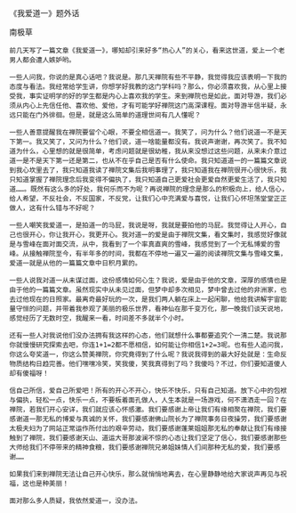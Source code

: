 《我爱道一》题外话

南极草 


    前几天写了一篇文章《我爱道一》，哪知却引来好多“热心人”的关心，看来这世道，爱上一个老男人都会遭人嫉妒哟。

    一些人问我，你说的是真心话吧？我说是。那几天禅院有些不平静，我觉得我应该表明一下我的态度与看法。我经常给学生讲，你想学好我教的这门学科吗？那么，你必须喜欢我，从心里上接受我，事实证明学的好的学生都是内心上喜欢我的学生。来到禅院也是如此，面对导游，我们必须从内心上先信任他、喜欢他、爱他，才有可能学好禅院这门高深课程。面对导游半信半疑，永远只能在门外徘徊。但是，就是这么简单的道理世间有几人懂呢？

    一些人善意提醒我在禅院要留个心眼，不要全相信道一。我笑了，问为什么？他们说道一不是天下第一。我又笑了，又问为什么？他们说，道一啥能量都没有。我说声谢谢，再次笑了。我不知道为什么，心里想的就是很简单，考虑问题就是很幼稚，我从来没想过这些问题，从来未介意过道一是不是天下第一还是第二，也从不在乎自己是否有什么使命。我只知道道一的一篇篇文章说到我心坎里去了，我只知道我读了禅院文集后我明事理了，我只知道我在禅院很开心很快乐，我只知道掌握了禅院理念后我变得不偏执了，我只知道自己更爱社会更爱自然更爱生活了，我只知道……。既然有这么多的好处，我何乐而不为呢？再说禅院的理念是那么的积极向上，给人信心，给人希望，不反社会，不反国家，不反党，让我们心中充满爱与喜悦，让我们心怀坦荡堂堂正正做人，这有什么错与不好呢？

    一些人嘲笑我爱道一，是拍道一的马屁，我说是呀，我就是要拍他的马屁。我觉得让人开心，自己也很开心，你让我开心，我更开心。我对道一的爱是由于禅院文集，看文集时，我感觉好像就是与雪峰在面对面交流，从中，我看到了一个率真直爽的雪峰，我感觉到了一个无私博爱的雪峰。从接触禅院至今，有半年多的时间，我都在不停地一遍又一遍的阅读禅院文集与雪峰文集，爱道一就是从他的一篇篇文章中日积月累的。

    一些人说我对道一从未谋过面，这份感情如何心生？我说，爱是由于他的文章，深厚的感情也是由于他的一篇篇文章。虽然现实中从未见过面，但梦中却多次相见，梦中曾去过他的非洲家，也去过他现在的日照家。最离奇最好玩的一次，是我们两人躺在床上一起闲聊，他给我讲解宇宙能量守恒的问题，并带着我参观了美丽的极乐世界，看神仙在那千变万化，那一晚我们谈天说地，感觉经历了无数时空，我醒来一看，时间差不多就半个小时。

    还有一些人对我说他们没办法拥有我这样的心态，他们就想什么事都要追究个一清二楚。我说那你就慢慢研究探索去吧，你连1+1=2都不愿相信，如何能让你相信1+2=3呢。也有些人追问我，你这么夸奖道一，你这么赞美禅院，你究竟得到了什么呢？我说我得到的最大好处就是：生命反物质结构日趋完善。他们嘿嘿冷笑，笑我傻，笑我真得到了吗？我傻吗？不过，你们要知道傻人却有傻福呀！

    信自己所信，爱自己所爱吧！所有的开心不开心，快乐不快乐，只有自己知道。放下心中的包袱与偏执，轻松一点，快乐一点，不要板着面孔做人，人生本就是一场游戏，何不潇洒走一回？在禅院，若我们开心安详，我们就应该心怀感激。我们要感谢上帝让我们有缘相聚在禅院，我们要感谢道一那无私的博爱与真诚的关怀，我们要感谢佛山院长为了禅院事务日夜操劳，我们要感谢太极夫妇为了网站正常运作所付出的艰辛劳动，我们要感谢蓬莱姐姐那无私的奉献让我们有缘接触到了禅院，我们要感谢天山、道运大哥那波澜不惊的心态让我们坚定了信心，我们要感谢那些大师给我们不停带来的精神食粮，我们要感谢禅院兄弟姐妹情人们间那种无私的爱，我们要感谢……

    如果我们来到禅院无法让自己开心快乐，那么就悄悄地离去，在心里静静地给大家说声再见与祝福，这也是种美丽！

    面对那么多人质疑，我依然爱道一，没办法。



